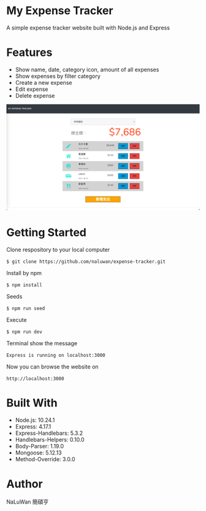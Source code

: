 # My Expense Tracker
A simple expense tracker website built with Node.js and Express

# Features
* Show name, date, category icon, amount of all expenses
* Show expenses by filter category  
* Create a new expense
* Edit expense
* Delete expense

![image](./public/image/expense-tracker.png)

# Getting Started
Clone respository to your local computer
```
$ git clone https://github.com/naluwan/expense-tracker.git
```
Install by npm
```
$ npm install
```
Seeds
```
$ npm run seed
```
Execute
```
$ npm run dev
```
Terminal show the message
```
Express is running on localhost:3000
```
Now you can browse the website on
```
http://localhost:3000
```
# Built With
* Node.js: 10.24.1
* Express: 4.17.1
* Express-Handlebars: 5.3.2
* Handlebars-Helpers: 0.10.0
* Body-Parser: 1.19.0
* Mongoose: 5.12.13
* Method-Override: 3.0.0
 
# Author
NaLuWan 簡碩亨
